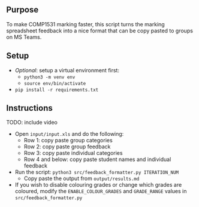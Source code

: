 ## Purpose
To make COMP1531 marking faster, this script turns the marking spreadsheet feedback into a nice format that can be copy pasted to groups on MS Teams.

## Setup
- *Optional*: setup a virtual environment first:
  - `python3 -m venv env`
  - `source env/bin/activate`
- `pip install -r requirements.txt`

## Instructions
TODO: include video

- Open `input/input.xls` and do the following:
  - Row 1: copy paste group categories
  - Row 2: copy paste group feedback
  - Row 3: copy paste individual categories
  - Row 4 and below: copy paste student names and individual feedback
- Run the script: `python3 src/feedback_formatter.py ITERATION_NUM`
  - Copy paste the output from `output/results.md`
- If you wish to disable colouring grades or change which grades are coloured, modify the `ENABLE_COLOUR_GRADES` and `GRADE_RANGE` values in `src/feedback_formatter.py`
